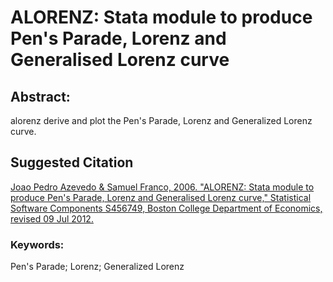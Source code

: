 # ALORENZ: Stata module to produce Pen's Parade, Lorenz and Generalised Lorenz curve

## Abstract: 

alorenz derive and plot the Pen's Parade, Lorenz and Generalized Lorenz curve.

## Suggested Citation

[Joao Pedro Azevedo & Samuel Franco, 2006. "ALORENZ: Stata module to produce Pen's Parade, Lorenz and Generalised Lorenz curve," Statistical Software Components S456749, Boston College Department of Economics, revised 09 Jul 2012.](https://ideas.repec.org/c/boc/bocode/s456749.html)


### Keywords: 

Pen's Parade; Lorenz; Generalized Lorenz
